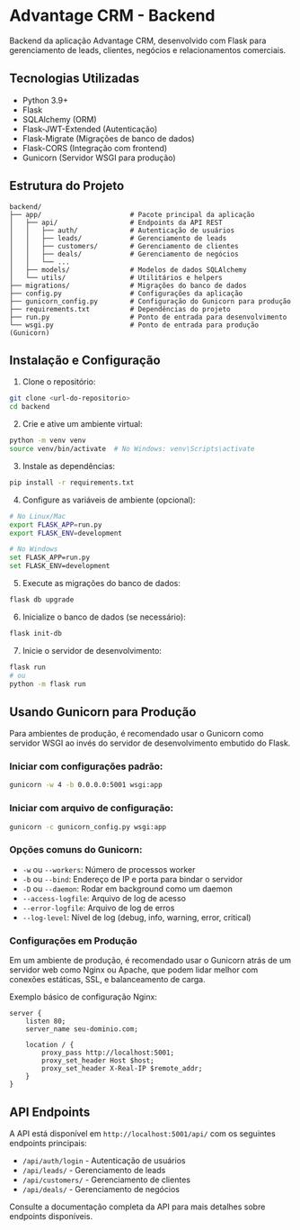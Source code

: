 # Advantage CRM - Backend

Backend da aplicação Advantage CRM, desenvolvido com Flask para gerenciamento de leads, clientes, negócios e relacionamentos comerciais.

## Tecnologias Utilizadas

- Python 3.9+
- Flask
- SQLAlchemy (ORM)
- Flask-JWT-Extended (Autenticação)
- Flask-Migrate (Migrações de banco de dados)
- Flask-CORS (Integração com frontend)
- Gunicorn (Servidor WSGI para produção)

## Estrutura do Projeto

```
backend/
├── app/                      # Pacote principal da aplicação
│   ├── api/                  # Endpoints da API REST
│   │   ├── auth/             # Autenticação de usuários
│   │   ├── leads/            # Gerenciamento de leads
│   │   ├── customers/        # Gerenciamento de clientes
│   │   ├── deals/            # Gerenciamento de negócios
│   │   └── ...
│   ├── models/               # Modelos de dados SQLAlchemy
│   └── utils/                # Utilitários e helpers
├── migrations/               # Migrações do banco de dados
├── config.py                 # Configurações da aplicação
├── gunicorn_config.py        # Configuração do Gunicorn para produção
├── requirements.txt          # Dependências do projeto
├── run.py                    # Ponto de entrada para desenvolvimento
└── wsgi.py                   # Ponto de entrada para produção (Gunicorn)
```

## Instalação e Configuração

1. Clone o repositório:
```bash
git clone <url-do-repositorio>
cd backend
```

2. Crie e ative um ambiente virtual:
```bash
python -m venv venv
source venv/bin/activate  # No Windows: venv\Scripts\activate
```

3. Instale as dependências:
```bash
pip install -r requirements.txt
```

4. Configure as variáveis de ambiente (opcional):
```bash
# No Linux/Mac
export FLASK_APP=run.py
export FLASK_ENV=development

# No Windows
set FLASK_APP=run.py
set FLASK_ENV=development
```

5. Execute as migrações do banco de dados:
```bash
flask db upgrade
```

6. Inicialize o banco de dados (se necessário):
```bash
flask init-db
```

7. Inicie o servidor de desenvolvimento:
```bash
flask run
# ou
python -m flask run
```

## Usando Gunicorn para Produção

Para ambientes de produção, é recomendado usar o Gunicorn como servidor WSGI ao invés do servidor de desenvolvimento embutido do Flask.

### Iniciar com configurações padrão:

```bash
gunicorn -w 4 -b 0.0.0.0:5001 wsgi:app
```

### Iniciar com arquivo de configuração:

```bash
gunicorn -c gunicorn_config.py wsgi:app
```

### Opções comuns do Gunicorn:

- `-w` ou `--workers`: Número de processos worker
- `-b` ou `--bind`: Endereço de IP e porta para bindar o servidor
- `-D` ou `--daemon`: Rodar em background como um daemon
- `--access-logfile`: Arquivo de log de acesso
- `--error-logfile`: Arquivo de log de erros
- `--log-level`: Nível de log (debug, info, warning, error, critical)

### Configurações em Produção

Em um ambiente de produção, é recomendado usar o Gunicorn atrás de um servidor web como Nginx ou Apache, que podem lidar melhor com conexões estáticas, SSL, e balanceamento de carga.

Exemplo básico de configuração Nginx:

```nginx
server {
    listen 80;
    server_name seu-dominio.com;

    location / {
        proxy_pass http://localhost:5001;
        proxy_set_header Host $host;
        proxy_set_header X-Real-IP $remote_addr;
    }
}
```

## API Endpoints

A API está disponível em `http://localhost:5001/api/` com os seguintes endpoints principais:

- `/api/auth/login` - Autenticação de usuários
- `/api/leads/` - Gerenciamento de leads
- `/api/customers/` - Gerenciamento de clientes 
- `/api/deals/` - Gerenciamento de negócios

Consulte a documentação completa da API para mais detalhes sobre endpoints disponíveis. 